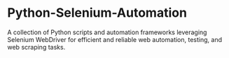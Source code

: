 # Python-Selenium-Automation
A collection of Python scripts and automation frameworks leveraging Selenium WebDriver for efficient and reliable web automation, testing, and web scraping tasks.
